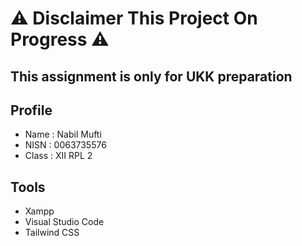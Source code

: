 # ⚠️ Disclaimer This Project On Progress ⚠️
## This assignment is only for UKK preparation

## Profile

- Name : Nabil Mufti
- NISN : 0063735576
- Class : XII RPL 2

## Tools
- Xampp
- Visual Studio Code
- Tailwind CSS
